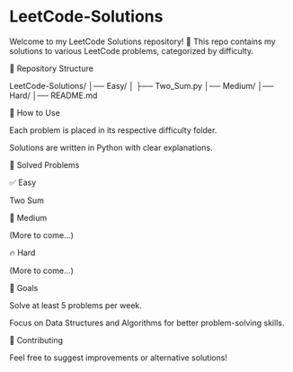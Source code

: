 # LeetCode-Solutions

Welcome to my LeetCode Solutions repository! 🚀 This repo contains my solutions to various LeetCode problems, categorized by difficulty.

📂 Repository Structure

LeetCode-Solutions/
│── Easy/
│ ├── Two_Sum.py
│── Medium/
│── Hard/
│── README.md

🔹 How to Use

Each problem is placed in its respective difficulty folder.

Solutions are written in Python with clear explanations.

📝 Solved Problems

✅ Easy

Two Sum

🚀 Medium

(More to come...)

🔥 Hard

(More to come...)

🎯 Goals

Solve at least 5 problems per week.

Focus on Data Structures and Algorithms for better problem-solving skills.

🤝 Contributing

Feel free to suggest improvements or alternative solutions!
